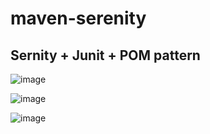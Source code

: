 # maven-serenity

## Sernity + Junit + POM pattern

![image](https://user-images.githubusercontent.com/67543695/205447971-c74bfaf3-7b64-405f-863a-0c2c24ced4c8.png)

![image](https://user-images.githubusercontent.com/67543695/205447960-80fcba0b-b2be-4c73-86ee-22124327cd1d.png)

![image](https://user-images.githubusercontent.com/67543695/205450533-70b22ec0-1dc7-4714-a840-0b54f3c4b652.png)
